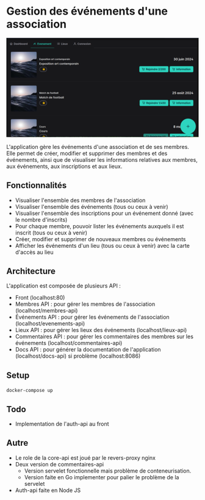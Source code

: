 # Gestion des événements d'une association

![Nom de l'image](image.png)

L'application gère les événements d'une association et de ses membres. Elle permet de créer, modifier et supprimer des membres et des événements, ainsi que de visualiser les informations relatives aux membres, aux événements, aux inscriptions et aux lieux.

## Fonctionnalités

- Visualiser l'ensemble des membres de l'association
- Visualiser l'ensemble des événements (tous ou ceux à venir)
- Visualiser l'ensemble des inscriptions pour un événement donné (avec le nombre d'inscrits)
- Pour chaque membre, pouvoir lister les événements auxquels il est inscrit (tous ou ceux à venir)
- Créer, modifier et supprimer de nouveaux membres ou événements
- Afficher les événements d'un lieu (tous ou ceux à venir) avec la carte d'accès au lieu

## Architecture

L'application est composée de plusieurs API :

- Front (localhost:80)
- Membres API : pour gérer les membres de l'association (localhost/membres-api) 
- Événements API : pour gérer les événements de l'association (localhost/evenements-api)
- Lieux API : pour gérer les lieux des événements (localhost/lieux-api)
- Commentaires API : pour gérer les commentaires des membres sur les événements (localhost/commentaires-api)
- Docs API : pour générer la documentation de l'application (localhost/docs-api) si problème (localhost:8086)


## Setup

`docker-compose up`

## Todo

 - Implementation de l'auth-api au front

## Autre

  - Le role de la core-api est joué par le revers-proxy nginx
  - Deux version de commentaires-api
       - Version servelet fonctionnelle mais problème de conteneurisation.
       - Version faite en Go implementer pour palier le problème de la servelet
  - Auth-api faite en Node JS 




